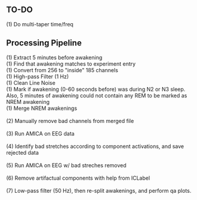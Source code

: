 ## TO-DO <br />
(1) Do multi-taper time/freq <br />

## Processing Pipeline <br />
(1) Extract 5 minutes before awakening <br />
(1) Find that awakening matches to experiment entry <br />
(1) Convert from 256 to "inside" 185 channels <br />
(1) High-pass Filter (1 Hz) <br />
(1) Clean Line Noise <br />
(1) Mark if awakening (0-60 seconds before) was during N2 or N3 sleep. Also, 5 minutes of awakening could not contain any REM to be marked as NREM awakening <br />
(1) Merge NREM awakenings <br />
<br />
(2) Manually remove bad channels from merged file <br />
<br />
(3) Run AMICA on EEG data <br /> 
<br />
(4) Identify bad stretches according to component activations, and save rejected data <br />
<br />
(5) Run AMICA on EEG w/ bad streches removed <br />
<br />
(6) Remove artifactual components with help from ICLabel <br />
<br />
(7) Low-pass filter (50 Hz), then re-split awakenings, and perform qa plots.
